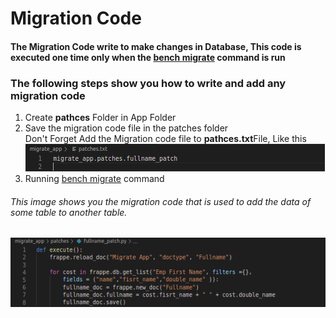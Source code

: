 # Migration Code

<h4>The Migration Code write to make changes in Database, This code is executed one time only when the <u>bench migrate</u> command is run</h4>
<div>
  <h3>The following steps show you how to write and add any migration code</h3>
  <ol>
    <li> Create <b>pathces</b> Folder in App Folder </li>
    <li> Save the migration code file in the patches folder </li>
    </li> 
      Don't Forget Add the Migration code file to <b>pathces.txt</b>File, Like this 
      <img src="imgs/patches-file.png" />
    </li>
    <li> Running <u>bench migrate</u> command </li>
  </ol>
  <h6> This image shows you the migration code that is used to add the data of some table to another table.</h6>
  <img src="imgs/code.png" />  
</div>
